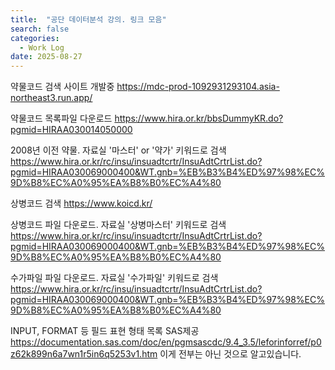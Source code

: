 ```yaml
---
title:  "공단 데이터분석 강의. 링크 모음"
search: false
categories: 
  - Work Log
date: 2025-08-27
---
```


약물코드 검색 사이트 개발중
https://mdc-prod-1092931293104.asia-northeast3.run.app/

약물코드 목록파일 다운로드
https://www.hira.or.kr/bbsDummyKR.do?pgmid=HIRAA030014050000

2008년 이전 약물. 자료실 '마스터' or '약가' 키워드로 검색
https://www.hira.or.kr/rc/insu/insuadtcrtr/InsuAdtCrtrList.do?pgmid=HIRAA030069000400&WT.gnb=%EB%B3%B4%ED%97%98%EC%9D%B8%EC%A0%95%EA%B8%B0%EC%A4%80

상병코드 검색
https://www.koicd.kr/

상병코드 파일 다운로드. 자료실 '상병마스터' 키워드로 검색
https://www.hira.or.kr/rc/insu/insuadtcrtr/InsuAdtCrtrList.do?pgmid=HIRAA030069000400&WT.gnb=%EB%B3%B4%ED%97%98%EC%9D%B8%EC%A0%95%EA%B8%B0%EC%A4%80

수가파일 파일 다운로드. 자료실 '수가파일' 키워드로 검색
https://www.hira.or.kr/rc/insu/insuadtcrtr/InsuAdtCrtrList.do?pgmid=HIRAA030069000400&WT.gnb=%EB%B3%B4%ED%97%98%EC%9D%B8%EC%A0%95%EA%B8%B0%EC%A4%80



INPUT, FORMAT 등 필드 표현 형태 목록 SAS제공
https://documentation.sas.com/doc/en/pgmsascdc/9.4_3.5/leforinforref/p0z62k899n6a7wn1r5in6q5253v1.htm
이게 전부는 아닌 것으로 알고있습니다.
